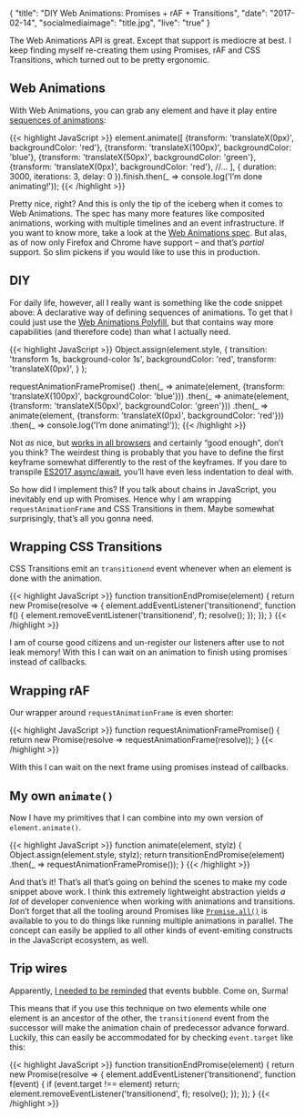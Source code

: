 {
  "title": "DIY Web Animations: Promises + rAF + Transitions",
  "date": "2017-02-14",
  "socialmediaimage": "title.jpg",
  "live": "true"
}

The Web Animations API is great. Except that support is mediocre at best. I keep finding myself re-creating them using Promises, rAF and CSS Transitions, which turned out to be pretty ergonomic.

## Web Animations
With Web Animations, you can grab any element and have it play entire [sequences of animations]:

{{< highlight JavaScript >}}
element.animate([
  {transform: 'translateX(0px)', backgroundColor: 'red'},
  {transform: 'translateX(100px)', backgroundColor: 'blue'},
  {transform: 'translateX(50px)', backgroundColor: 'green'},
  {transform: 'translateX(0px)', backgroundColor: 'red'},
  //...
], {
    duration: 3000,
    iterations: 3,
    delay: 0
}).finish.then(_ => console.log('I’m done animating!'));
{{< /highlight >}}

Pretty nice, right? And this is only the tip of the iceberg when it comes to Web Animations. The spec has many more features like composited animations, working with multiple timelines and an event infrastructure. If you want to know more, take a look at the [Web Animations spec]. But alas, as of now only Firefox and Chrome have support – and that’s _partial_ support. So slim pickens if you would like to use this in production.

## DIY
For daily life, however, all I really want is something like the code snippet above: A declarative way of defining sequences of animations. To get that I could just use the [Web Animations Polyfill], but that contains way more capabilities (and therefore code) than what I actually need.

{{< highlight JavaScript >}}
Object.assign(element.style,
  {
    transition: 'transform 1s, background-color 1s',
    backgroundColor: 'red',
    transform: 'translateX(0px)',
  }
);

requestAnimationFramePromise()
  .then(_ => animate(element,
    {transform: 'translateX(100px)', backgroundColor: 'blue'}))
  .then(_ => animate(element,
    {transform: 'translateX(50px)', backgroundColor: 'green'}))
  .then(_ => animate(element,
    {transform: 'translateX(0px)', backgroundColor: 'red'}))
  .then(_ => console.log('I’m done animating!'));
{{< /highlight >}}

Not _as_ nice, but [works in all browsers] and certainly “good enough”, don’t you think? The weirdest thing is probably that you have to define the first keyframe somewhat differently to the rest of the keyframes. If you dare to transpile [ES2017 async/await], you’ll have even less indentation to deal with.

So how did I implement this? If you talk about chains in JavaScript, you inevitably end up with Promises. Hence why I am wrapping `requestAnimationFrame` and CSS Transitions in them. Maybe somewhat surprisingly, that’s all you gonna need.

## Wrapping CSS Transitions
CSS Transitions emit an `transitionend` event whenever when an element is done with the animation.

{{< highlight JavaScript >}}
function transitionEndPromise(element) {
  return new Promise(resolve => {
    element.addEventListener('transitionend', function f() {
      element.removeEventListener('transitionend', f);
      resolve();
    });
  });
}
{{< /highlight >}}

I am of course good citizens and un-register our listeners after use to not leak memory! With this I can wait on an animation to finish using promises instead of callbacks.

## Wrapping rAF
Our wrapper around `requestAnimationFrame` is even shorter:

{{< highlight JavaScript >}}
function requestAnimationFramePromise() {
  return new Promise(resolve => requestAnimationFrame(resolve));
}
{{< /highlight >}}

With this I can wait on the next frame using promises instead of callbacks.

## My own `animate()`
Now I have my primitives that I can combine into my own version of `element.animate()`.

{{< highlight JavaScript >}}
function animate(element, stylz) {
  Object.assign(element.style, stylz);
  return transitionEndPromise(element)
    .then(_ => requestAnimationFramePromise());
}
{{< /highlight >}}

And that’s it! That’s all that’s going on behind the scenes to make my code snippet above work. I think this extremely lightweight abstraction yields _a lot_ of developer convenience when working with animations and transitions. Don’t forget that all the tooling around Promises like [`Promise.all()`] is available to you to do things like running multiple animations in parallel. The concept can easily be applied to all other kinds of event-emiting constructs in the JavaScript ecosystem, as well.

## Trip wires

Apparently, [I needed to be reminded](https://twitter.com/kdzwinel/status/831888961320734724) that events bubble. Come on, Surma!

This means that if you use this technique on two elements while one element is an ancestor of the other, the `transitionend` event from the successor will make the animation chain of predecessor advance forward. Luckily, this can easily be accommodated for by checking `event.target` like this:

{{< highlight JavaScript >}}
function transitionEndPromise(element) {
  return new Promise(resolve => {
    element.addEventListener('transitionend', function f(event) {
      if (event.target !== element) return;
      element.removeEventListener('transitionend', f);
      resolve();
    });
  });
}
{{< /highlight >}}

[sequences of animations]: http://jsbin.com/zadibes/4/edit?js,output
[works in all browsers]: http://jsbin.com/lazetol/7/edit?js,output
[Web Animations Spec]: http://w3c.github.io/web-animations/#the-animatable-interface
[Web Animations Polyfill]: https://github.com/web-animations/web-animations-js
[ES2017 async/await]: http://babeljs.io/docs/plugins/transform-async-to-generator/
[`Promise.all()`]: https://developer.mozilla.org/en/docs/Web/JavaScript/Reference/Global_Objects/Promise/all